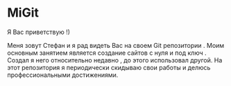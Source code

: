 # MiGit

Я Вас приветствую !) 

Меня зовут Стефан и я рад видеть Вас на своем Git репозитории .
Моим основным занятием является создание сайтов с нуля и под ключ .
Создал я него относительно недавно , до этого использовал другой. 
На этот репозитория я периодически скидываю свои работы и делюсь профессиональными достижениями.